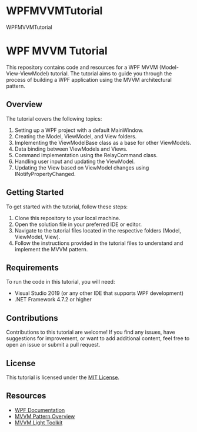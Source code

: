 # WPFMVVMTutorial
WPFMVVMTutorial
# WPF MVVM Tutorial

This repository contains code and resources for a WPF MVVM (Model-View-ViewModel) tutorial. The tutorial aims to guide you through the process of building a WPF application using the MVVM architectural pattern.

## Overview

The tutorial covers the following topics:

1. Setting up a WPF project with a default MainWindow.
2. Creating the Model, ViewModel, and View folders.
3. Implementing the ViewModelBase class as a base for other ViewModels.
4. Data binding between ViewModels and Views.
5. Command implementation using the RelayCommand class.
6. Handling user input and updating the ViewModel.
7. Updating the View based on ViewModel changes using INotifyPropertyChanged.

## Getting Started

To get started with the tutorial, follow these steps:

1. Clone this repository to your local machine.
2. Open the solution file in your preferred IDE or editor.
3. Navigate to the tutorial files located in the respective folders (Model, ViewModel, View).
4. Follow the instructions provided in the tutorial files to understand and implement the MVVM pattern.

## Requirements

To run the code in this tutorial, you will need:

- Visual Studio 2019 (or any other IDE that supports WPF development)
- .NET Framework 4.7.2 or higher

## Contributions

Contributions to this tutorial are welcome! If you find any issues, have suggestions for improvement, or want to add additional content, feel free to open an issue or submit a pull request.

## License

This tutorial is licensed under the [MIT License](LICENSE).

## Resources

- [WPF Documentation](https://docs.microsoft.com/en-us/dotnet/desktop/wpf/)
- [MVVM Pattern Overview](https://en.wikipedia.org/wiki/Model–view–viewmodel)
- [MVVM Light Toolkit](https://www.mvvmlight.net/)

